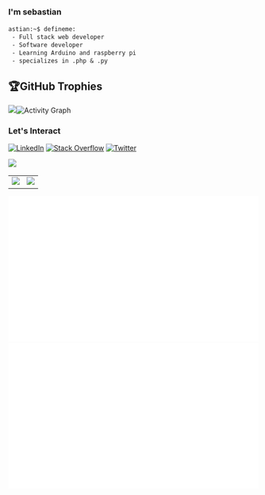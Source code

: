 ###  I'm sebastian 


```cli
astian:~$ defineme:
 - Full stack web developer
 - Software developer
 - Learning Arduino and raspberry pi
 - specializes in .php & .py
```

## 🏆GitHub Trophies
![](https://github-profile-trophy.vercel.app/?username=astianmuchui&theme=merko&no-frame=true&no-bg=true&margin-w=4)![Activity Graph](https://activity-graph.herokuapp.com/graph?username=astianmuchui&theme=github&hide_border=true&bg_color=0030a&area_color=1f6fea&line=2fa4e7&point=fff&color=2fa4e7&hide_border=true)


### Let's Interact
[![LinkedIn](https://img.shields.io/badge/LinkedIn-%230077B5.svg?logo=linkedin&logoColor=white)](https://www.linkedin.com/in/astianmuchui/) [![Stack Overflow](https://img.shields.io/badge/-Stackoverflow-FE7A16?logo=stack-overflow&logoColor=white)](https://stackoverflow.com/users/14483975/seb-astian) [![Twitter](https://img.shields.io/badge/Twitter-%231DA1F2.svg?logo=Twitter&logoColor=white)](https://twitter.com/astianmuchui) 


   <div><img src="https://github-readme-streak-stats.herokuapp.com/?user=astianmuchui&theme=tokyonight&hide_border=true" /></div>
 <table>
  <tr>

   <td><img src="https://github-readme-stats.vercel.app/api?username=astianmuchui&show_icons=true&theme=tokyonight&hide_border=true" /></td>
    <td><img src="https://github-readme-stats.vercel.app/api/top-langs/?username=astianmuchui&layout=compact&theme=tokyonight&langs_count=12&hide_border=true)](https://github.com/astianmuchui/github-readme-stats"/></td>
   
  </tr>
</table>
  
    
   
  ![](https://raw.githubusercontent.com/astianmuchui/github-statistics/master/generated/overview.svg#gh-dark-mode-only)
  ![](https://raw.githubusercontent.com/astianmuchui/github-statistics/master/generated/languages.svg#gh-dark-mode-only)




 

